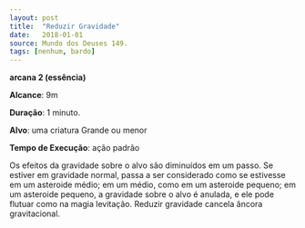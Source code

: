 ```yaml
---
layout: post
title:  "Reduzir Gravidade"
date:   2018-01-01
source: Mundo dos Deuses 149.
tags: [nenhum, bardo]
---
```


**arcana 2 (essência)**

**Alcance**: 9m

**Duração**: 1 minuto.

**Alvo**: uma criatura Grande ou menor

**Tempo de Execução**: ação padrão

Os efeitos da gravidade sobre o alvo são diminuídos em um passo. Se estiver em gravidade normal, passa a ser considerado como se estivesse em um asteroide médio; em um médio, como em um asteroide pequeno; em um asteroide pequeno, a gravidade sobre o alvo é anulada, e ele pode flutuar como na magia levitação.
Reduzir gravidade cancela âncora gravitacional.
